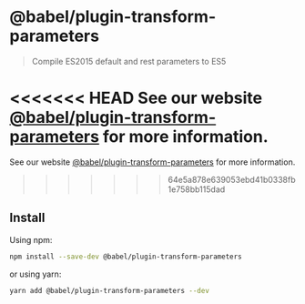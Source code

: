# @babel/plugin-transform-parameters

> Compile ES2015 default and rest parameters to ES5

<<<<<<< HEAD
See our website [@babel/plugin-transform-parameters](https://babeljs.io/docs/en/next/babel-plugin-transform-parameters.html) for more information.
=======
See our website [@babel/plugin-transform-parameters](https://babeljs.io/docs/en/babel-plugin-transform-parameters) for more information.
>>>>>>> 64e5a878e639053ebd41b0338fb1e758bb115dad

## Install

Using npm:

```sh
npm install --save-dev @babel/plugin-transform-parameters
```

or using yarn:

```sh
yarn add @babel/plugin-transform-parameters --dev
```
